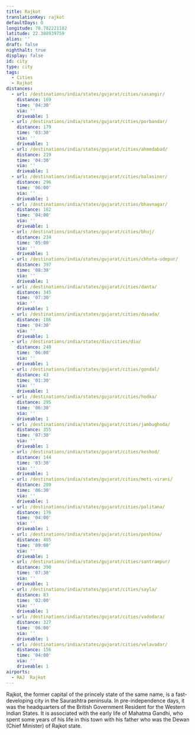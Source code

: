 ```yaml
---
title: Rajkot
translationKey: rajkot
defaultDays: 0
longitude: 70.782221182
latitude: 22.308939759
alias: ''
draft: false
nighthalt: true
display: false
id: city
type: city
tags:
  - Cities
  - Rajkot
distances:
  - url: /destinations/india/states/gujarat/cities/sasangir/
    distance: 169
    time: '04:30'
    via: ''
    driveable: 1
  - url: /destinations/india/states/gujarat/cities/porbandar/
    distance: 179
    time: '03:30'
    via: ''
    driveable: 1
  - url: /destinations/india/states/gujarat/cities/ahmedabad/
    distance: 219
    time: '04:30'
    via: ''
    driveable: 1
  - url: /destinations/india/states/gujarat/cities/balasinor/
    distance: 296
    time: '06:00'
    via: ''
    driveable: 1
  - url: /destinations/india/states/gujarat/cities/bhavnagar/
    distance: 182
    time: '04:00'
    via: ''
    driveable: 1
  - url: /destinations/india/states/gujarat/cities/bhuj/
    distance: 234
    time: '05:00'
    via: ''
    driveable: 1
  - url: /destinations/india/states/gujarat/cities/chhota-udepur/
    distance: 397
    time: '08:30'
    via: ''
    driveable: 1
  - url: /destinations/india/states/gujarat/cities/danta/
    distance: 345
    time: '07:30'
    via: ''
    driveable: 1
  - url: /destinations/india/states/gujarat/cities/dasada/
    distance: 186
    time: '04:30'
    via: ''
    driveable: 1
  - url: /destinations/india/states/diu/cities/diu/
    distance: 240
    time: '06:00'
    via: ''
    driveable: 1
  - url: /destinations/india/states/gujarat/cities/gondal/
    distance: 43
    time: '01:30'
    via: ''
    driveable: 1
  - url: /destinations/india/states/gujarat/cities/hodka/
    distance: 295
    time: '06:30'
    via: ''
    driveable: 1
  - url: /destinations/india/states/gujarat/cities/jambughoda/
    distance: 355
    time: '07:30'
    via: ''
    driveable: 1
  - url: /destinations/india/states/gujarat/cities/keshod/
    distance: 144
    time: '03:30'
    via: ''
    driveable: 1
  - url: /destinations/india/states/gujarat/cities/moti-virani/
    distance: 289
    time: '06:30'
    via: ''
    driveable: 1
  - url: /destinations/india/states/gujarat/cities/palitana/
    distance: 176
    time: '04:00'
    via: ''
    driveable: 1
  - url: /destinations/india/states/gujarat/cities/poshina/
    distance: 405
    time: '09:00'
    via: ''
    driveable: 1
  - url: /destinations/india/states/gujarat/cities/santrampur/
    distance: 390
    time: '07:30'
    via: ''
    driveable: 1
  - url: /destinations/india/states/gujarat/cities/sayla/
    distance: 83
    time: '02:00'
    via: ''
    driveable: 1
  - url: /destinations/india/states/gujarat/cities/vadodara/
    distance: 327
    time: '06:00'
    via: ''
    driveable: 1
  - url: /destinations/india/states/gujarat/cities/velavadar/
    distance: 156
    time: '04:00'
    via: ''
    driveable: 1
airports:
  - RAJ  Rajkot
---
```





















































































































































Rajkot, the former capital of the princely state of the same name, is a fast-developing city in the Saurashtra peninsula. In pre-independence days, it was the headquarters of the British Government Resident for the Western Indian States. It is associated with the early life of Mahatma Gandhi, who spent some years of his life in this town with his father who was the Dewan (Chief Minister) of Rajkot state.